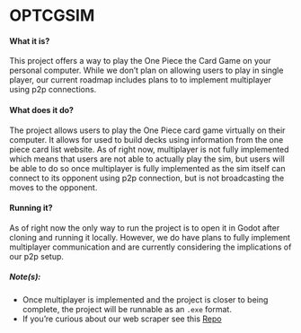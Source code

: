 # OPTCGSIM

#### What it is?


This project offers a way to play the One Piece the Card Game on your personal computer. While we don’t plan on allowing users to play in single player, our current roadmap includes plans to to implement multiplayer using p2p connections. 

#### What does it do?


The project allows users to play the One Piece card game virtually on their computer. It allows for used to build decks using information from the one piece card list website. As of right now, multiplayer is not fully implemented which means that users are not able to actually play the sim, but users will be able to do so once multiplayer is fully implemented as the sim itself can connect to its opponent using p2p connection, but is not broadcasting the moves to the opponent.

#### Running it?


As of right now the only way to run the project is to open it in Godot after cloning and running it locally. However, we do have plans to fully implement multiplayer communication and are currently considering the implications of our p2p setup. 

##### Note(s):

- Once multiplayer is implemented and the project is closer to being complete, the project will be runnable as an `.exe` format. 
- If you’re curious about our web scraper see this [Repo](https://github.com/Workfish2475/WebScraper)

